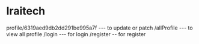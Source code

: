 # Iraitech

profile/6319aed9db2dd291be995a7f --- to update or patch
/allProfile --- to view all profile
/login --- for login
/register -- for register
